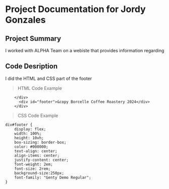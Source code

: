 # Project Documentation for Jordy Gonzales

## Project Summary
I worked with ALPHA Team on a webiste that provides information regarding 

## Code Desription
I did the HTML and CSS part of the footer

>HTML Code Example
```
    </div>
      <div id="footer">&copy Borcelle Coffee Roastery 2024</div>
    </div>
```
>CSS Code Example
```
div#footer {
    display: flex;
    width: 100%;
    height: 10vh;
    box-sizing: border-box;
    color: #000000;
    text-align: center;
    align-items: center;
    justify-content: center;
    font-weight: 2em;
    font-size: 2rem;
    background-size:250px;
    font-family: "Genty Demo Regular";
}
```